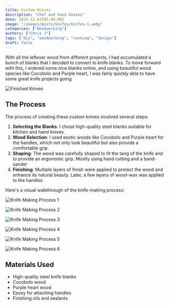 ```yaml
---
title: Custom Knives
description: "Chef and hand knives"
date: 2024-12-01T05:00:00Z
image: "/images/posts/knifes/knifes-1.webp"
categories: ["Woodworking"]
authors: ["Chris J"]
tags: ["diy", "woodworking", "cooking", "design"]
draft: false
---
```


With all the leftover wood from different projects, I had accumulated a bunch of blanks that I decided to convert to knife blanks. To move forward with this, I ordered some nice blanks online, and using beautiful wood species like Cocobolo and Purple heart, I was fairly quickly able to have some great knife projects going.

![Finished Knives](/images/posts/knifes/knifes-4.webp)

## The Process

The process of creating these custom knives involved several steps:

1. **Selecting the Blanks**: I chose high-quality steel blanks suitable for kitchen and hand knives.
2. **Wood Selection**: I used exotic woods like Cocobolo and Purple heart for the handles, which not only look beautiful but also provide a comfortable grip.
3. **Shaping**: The wood was carefully shaped to fit the tang of the knife and to provide an ergonomic grip. Mostly using hand cutting and a band-sander
4. **Finishing**: Multiple layers of finish were applied to protect the wood and enhance its natural beauty. Later, a few layers of wood-wax was applied to the handles.

Here's a visual walkthrough of the knife-making process:

![Knife Making Process 1](/images/posts/knifes/knifes-1.webp)

![Knife Making Process 2](/images/posts/knifes/knifes-2.webp)

![Knife Making Process 3](/images/posts/knifes/knifes-3.webp)

![Knife Making Process 4](/images/posts/knifes/knifes-4.webp)

![Knife Making Process 5](/images/posts/knifes/knifes-5.webp)

![Knife Making Process 6](/images/posts/knifes/knifes-6.webp)

## Materials Used

- High-quality steel knife blanks
- Cocobolo wood
- Purple heart wood
- Epoxy for attaching handles
- Finishing oils and sealants
